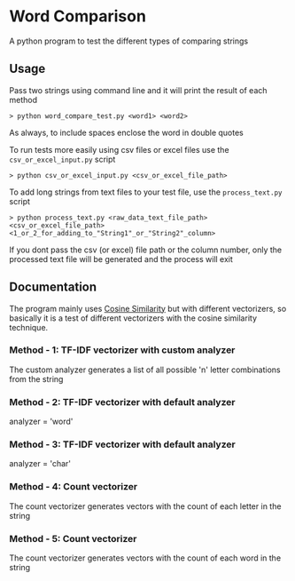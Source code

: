 # Word Comparison

A python program to test the different types of comparing strings

## Usage

Pass two strings using command line and it will print the result of each method

`> python word_compare_test.py <word1> <word2>`

As always, to include spaces enclose the word in double quotes



To run tests more easily using csv files or excel files use the `csv_or_excel_input.py` script

`> python csv_or_excel_input.py <csv_or_excel_file_path>`



To add long strings from text files to your test file, use the `process_text.py` script

`> python process_text.py <raw_data_text_file_path> <csv_or_excel_file_path> <1_or_2_for_adding_to_"String1"_or_"String2"_column>`

If you dont pass the csv (or excel) file path or the column number, only the processed text file will be generated and the process will exit

## Documentation

The program mainly uses [Cosine Similarity](https://www.google.com/search?q=cosine+similarity) but with different vectorizers, so basically it is a test of different vectorizers with the cosine similarity technique.

### Method - 1: TF-IDF vectorizer with custom analyzer

The custom analyzer generates a list of all possible 'n' letter combinations from the string

### Method - 2: TF-IDF vectorizer with default analyzer

analyzer = 'word'

### Method - 3: TF-IDF vectorizer with default analyzer

analyzer = 'char'

### Method - 4: Count vectorizer

The count vectorizer generates vectors with the count of each letter in the string

### Method - 5: Count vectorizer

The count vectorizer generates vectors with the count of each word in the string
